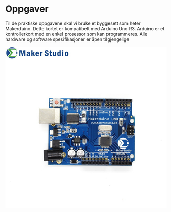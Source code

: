 # Oppgaver

Til de praktiske oppgavene skal vi bruke et byggesett som heter Makerduino. Dette kortet er kompatibelt med Arduino Uno R3.
Arduino er et kontrollerkort med en enkel prosessor som kan programmeres. Alle hardware og software spesifikasjoner er åpen tilgjengelige

![Makerduino](Makerduino.jpg)

